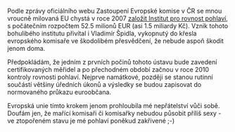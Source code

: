 <!-- dcterms:identifier = riderweblog#200 -->
<!-- dcterms:title = Rovné pohlaví za jeden a půl miliardy -->
<!-- dcterms:abstract = Evropská unie ve své neskutečné moudrosti rozhodla, že budeme mít všichni rovná pohlaví. -->
<!-- np9:categoryId = 2 -->
<!-- x4w:category = Lidé a jiná zvěř -->
<!-- np9:authorId = 1 -->
<!-- np9:authorEmail = michal.valasek@altairis.cz -->
<!-- dcterms:creator = Michal Altair Valášek -->
<!-- dcterms:created = 2005-03-29T03:00:15.223+02:00 -->
<!-- dcterms:date = 2005-03-29T03:00:15.223+02:00 -->

Podle zprávy oficiálního webu Zastoupení Evropské komise v ČR se mnou vroucně milovaná EU chystá v roce 2007 [založit Institut pro rovnost pohlaví](http://evropska-unie.cz/cz/article.asp?id=3295), s počátečním rozpočtem 52.5 milionů EUR (asi 1.5 miliardy Kč). Vznik tohoto bohulibého institutu přivítal i Vladimír Špidla, vykopnutý do křesla evropského komisaře ve škodolibém přesvědčení, že nebude aspoň škodit jenom doma.

Předpokládám, že jedním z prvních počinů tohoto ústavu bude zavedení certifikovaných měřidel a po přechodném období začnou v roce 2010 kontroly rovnosti pohlaví. Nejprve namátkové, později se stanou rutinní součástí většiny úředních úkonů a výsledky se budou zapisovat do normovaného průkazu euroobčana.

Evropská unie tímto krokem jenom prohloubila mé nepřátelství vůči sobě. Doufám jen, že mařící komisaři či komisařky nebudou působit příliš sexy - ve ztopořeném stavu je mé pohlaví poněkud zakřivené ;-)